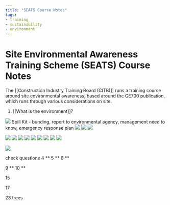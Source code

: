 ```yaml
---
title: "SEATS Course Notes"
tags: 
- training
- sustainability
- environment
---
```

# Site Environmental Awareness Training Scheme (SEATS) Course Notes

The [[Construction Industry Training Board (CITB)]] runs a training course around site environmental awareness, based around the GE700 publication, which runs through various considerations on site.

1. [[What is the environment]]?


![](attachments/Pasted%20image%2020220713142802.png)
Spill Kit - bunding, report to environmental agency, management need to know, emergency response plan
![](attachments/Pasted%20image%2020220713143337.png)
![](attachments/Pasted%20image%2020220713143457.png)
![](attachments/Pasted%20image%2020220713143606.png)

![](attachments/Pasted%20image%2020220713144703.png)
![](attachments/Pasted%20image%2020220713153232.png)
![](attachments/Pasted%20image%2020220713153302.png)
![](attachments/Pasted%20image%2020220713153553.png)
![](attachments/Pasted%20image%2020220713153920.png)
![](attachments/Pasted%20image%2020220713154009.png)
![](attachments/Pasted%20image%2020220713154145.png)
![](attachments/Pasted%20image%2020220713154206.png)
![](attachments/Pasted%20image%2020220713154520.png)

![](attachments/Pasted%20image%2020220713154631.png)




check questions
4 **
5 **
6 **

9 **
10 **

15

17

23 trees



